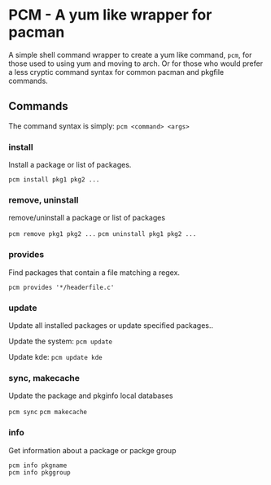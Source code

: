 # PCM - A yum like wrapper for pacman

A simple shell command wrapper to create a yum like command, `pcm`, for those
used to using yum and moving to arch. Or for those who would prefer a less
cryptic command syntax for common pacman and pkgfile commands.


## Commands

The command syntax is simply:
`pcm <command> <args>`

### install

Install a package or list of packages.

`pcm install pkg1 pkg2 ...`


### remove, uninstall

remove/uninstall a package or list of packages

`pcm remove pkg1 pkg2 ...`
`pcm uninstall pkg1 pkg2 ...`


### provides

Find packages that contain a file matching a regex.

`pcm provides '*/headerfile.c'`


### update

Update all installed packages or update specified packages..  

Update the system:
    `pcm update`

Update kde:
    `pcm update kde`

### sync, makecache

Update the package and pkginfo local databases

`pcm sync`
`pcm makecache`


### info

Get information about a package or packge group

    pcm info pkgname
    pcm info pkggroup
